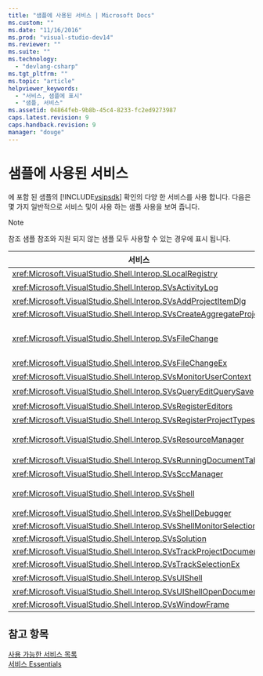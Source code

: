 ```yaml
---
title: "샘플에 사용된 서비스 | Microsoft Docs"
ms.custom: ""
ms.date: "11/16/2016"
ms.prod: "visual-studio-dev14"
ms.reviewer: ""
ms.suite: ""
ms.technology: 
  - "devlang-csharp"
ms.tgt_pltfrm: ""
ms.topic: "article"
helpviewer_keywords: 
  - "서비스, 샘플에 표시"
  - "샘플, 서비스"
ms.assetid: 04864feb-9b8b-45c4-8233-fc2ed9273987
caps.latest.revision: 9
caps.handback.revision: 9
manager: "douge"
---
```

# 샘플에 사용된 서비스
에 포함 된 샘플의 [!INCLUDE[vsipsdk](../extensibility/includes/vsipsdk_md.md)] 확인의 다양 한 서비스를 사용 합니다.  다음은 몇 가지 일반적으로 서비스 및이 사용 하는 샘플 사용을 보여 줍니다.  
  
> [!NOTE]
>  참조 샘플 참조와 지원 되지 않는 샘플 모두 사용할 수 있는 경우에 표시 됩니다.  
  
|서비스|샘플|  
|---------|--------|  
|<xref:Microsoft.VisualStudio.Shell.Interop.SLocalRegistry>|BscEdit, ProjectSubtype|  
|<xref:Microsoft.VisualStudio.Shell.Interop.SVsActivityLog>|[방법: 작업 로그를 사용 하 여](../extensibility/how-to-use-the-activity-log.md)|  
|<xref:Microsoft.VisualStudio.Shell.Interop.SVsAddProjectItemDlg>|BscPrj, FigPkg|  
|<xref:Microsoft.VisualStudio.Shell.Interop.SVsCreateAggregateProject>|BscPrj|  
|<xref:Microsoft.VisualStudio.Shell.Interop.SVsFileChange>|사용되지 않습니다.  대신 <xref:Microsoft.VisualStudio.Shell.Interop.SVsFileChangeEx>를 사용하십시오.|  
|<xref:Microsoft.VisualStudio.Shell.Interop.SVsFileChangeEx>|BscEdit, FigPkg|  
|<xref:Microsoft.VisualStudio.Shell.Interop.SVsMonitorUserContext>|Reference.HelpIntegration 샘플입니다.|  
|<xref:Microsoft.VisualStudio.Shell.Interop.SVsQueryEditQuerySave>|SingleViewEditor 샘플입니다.|  
|<xref:Microsoft.VisualStudio.Shell.Interop.SVsRegisterEditors>|SingleViewEditor 샘플입니다.|  
|<xref:Microsoft.VisualStudio.Shell.Interop.SVsRegisterProjectTypes>|BscPrj, FigPkg|  
|<xref:Microsoft.VisualStudio.Shell.Interop.SVsResourceManager>|Reference.Package, Reference.ToolWindow, 및 다른 많은 샘플|  
|<xref:Microsoft.VisualStudio.Shell.Interop.SVsRunningDocumentTable>|SingleViewEditor 샘플입니다.|  
|<xref:Microsoft.VisualStudio.Shell.Interop.SVsSccManager>|BscPrj, FigPkg|  
|<xref:Microsoft.VisualStudio.Shell.Interop.SVsShell>|Reference.Package, Reference.ToolWindow, 및 다른 많은 샘플|  
|<xref:Microsoft.VisualStudio.Shell.Interop.SVsShellDebugger>|BscEdt, BscPrj, FigPkg|  
|<xref:Microsoft.VisualStudio.Shell.Interop.SVsShellMonitorSelection>|BscPrj, FigPkg|  
|<xref:Microsoft.VisualStudio.Shell.Interop.SVsSolution>|BscPrj, FigPkg|  
|<xref:Microsoft.VisualStudio.Shell.Interop.SVsTrackProjectDocuments>|BscPrj, FigPkg|  
|<xref:Microsoft.VisualStudio.Shell.Interop.SVsTrackSelectionEx>|SingleViewEditor, BscPrj, FigPkg|  
|<xref:Microsoft.VisualStudio.Shell.Interop.SVsUIShell>|Reference.ToolWindow, BscEdit, 및 다른 많은 샘플|  
|<xref:Microsoft.VisualStudio.Shell.Interop.SVsUIShellOpenDocument>|BscEdit, FigPkg|  
|<xref:Microsoft.VisualStudio.Shell.Interop.SVsWindowFrame>|Reference.ToolWindow|  
  
## 참고 항목  
 [사용 가능한 서비스 목록](../extensibility/internals/list-of-available-services.md)   
 [서비스 Essentials](../extensibility/internals/service-essentials.md)